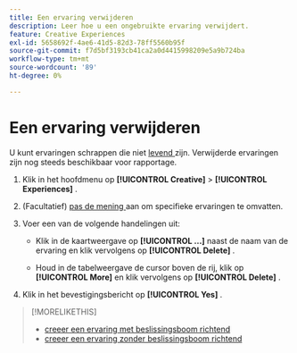 ```yaml
---
title: Een ervaring verwijderen
description: Leer hoe u een ongebruikte ervaring verwijdert.
feature: Creative Experiences
exl-id: 5658692f-4ae6-41d5-82d3-78ff5560b95f
source-git-commit: f7d5bf3193cb41ca2a0d4415998209e5a9b724ba
workflow-type: tm+mt
source-wordcount: '89'
ht-degree: 0%

---
```


# Een ervaring verwijderen

<!-- No multiselect for experiences as of 1/30 -->

U kunt ervaringen schrappen die niet [ levend ](experience-about.md#experience-statuses) zijn. Verwijderde ervaringen zijn nog steeds beschikbaar voor rapportage. <!-- Verify -->

1. Klik in het hoofdmenu op **[!UICONTROL Creative]** > **[!UICONTROL Experiences]** .

1. (Facultatief) [ pas de mening ](/help/creative/introduction/customize-data-views.md) aan om specifieke ervaringen te omvatten.

1. Voer een van de volgende handelingen uit:

   * Klik in de kaartweergave op **[!UICONTROL ...]** naast de naam van de ervaring en klik vervolgens op **[!UICONTROL Delete]** .

   * Houd in de tabelweergave de cursor boven de rij, klik op **[!UICONTROL More]** en klik vervolgens op **[!UICONTROL Delete]** .

1. Klik in het bevestigingsbericht op **[!UICONTROL Yes]** .

>[!MORELIKETHIS]
>
>* [ creeer een ervaring met beslissingsboom richtend ](experience-create-targeting.md)
>* [ creeer een ervaring zonder beslissingsboom richtend ](experience-create-no-targeting.md)
